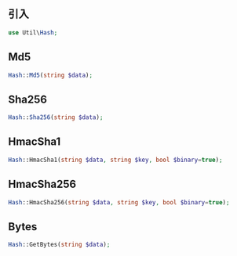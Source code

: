 ## 引入
```php
use Util\Hash;
```

## Md5
```php
Hash::Md5(string $data);
```

## Sha256
```php
Hash::Sha256(string $data);
```

## HmacSha1
```php
Hash::HmacSha1(string $data, string $key, bool $binary=true);
```

## HmacSha256
```php
Hash::HmacSha256(string $data, string $key, bool $binary=true);
```

## Bytes
```php
Hash::GetBytes(string $data);
```
